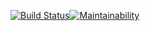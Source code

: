 [![Build Status](https://travis-ci.org/z00nx/DidierStevensSuite.svg?branch=master)](https://travis-ci.org/z00nx/DidierStevensSuite)[![Maintainability](https://api.codeclimate.com/v1/badges/499572e5d6849f49baa8/maintainability)](https://codeclimate.com/github/z00nx/DidierStevensSuite/maintainability)
